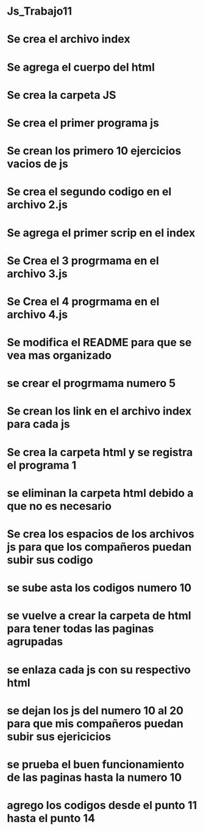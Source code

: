 # Js_Trabajo11
# Se crea el archivo index 
# Se agrega el cuerpo del html
# Se crea la carpeta JS
# Se crea el primer programa js 
# Se crean los primero 10 ejercicios vacios de js 
# Se crea el segundo codigo en el archivo 2.js
# Se agrega el primer scrip en el index 
# Se Crea el 3 progrmama en el archivo 3.js
# Se Crea el 4 progrmama en el archivo 4.js
# Se modifica el README para que se vea mas organizado
# se crear el progrmama numero 5
# Se crean los link en el archivo index para cada js 
# Se crea la carpeta html y se registra el programa 1 
# se eliminan la carpeta html debido a que no es necesario
# Se crea los espacios de los archivos js para que los compañeros puedan subir sus codigo
# se sube asta los codigos numero 10 
# se vuelve a crear la carpeta de html para tener todas las paginas agrupadas
# se enlaza cada js con su respectivo html 
# se dejan los js del numero 10 al 20 para que mis compañeros puedan subir sus ejericicios
# se prueba el buen funcionamiento de las paginas hasta la numero 10
# agrego los codigos desde el punto 11 hasta el punto 14